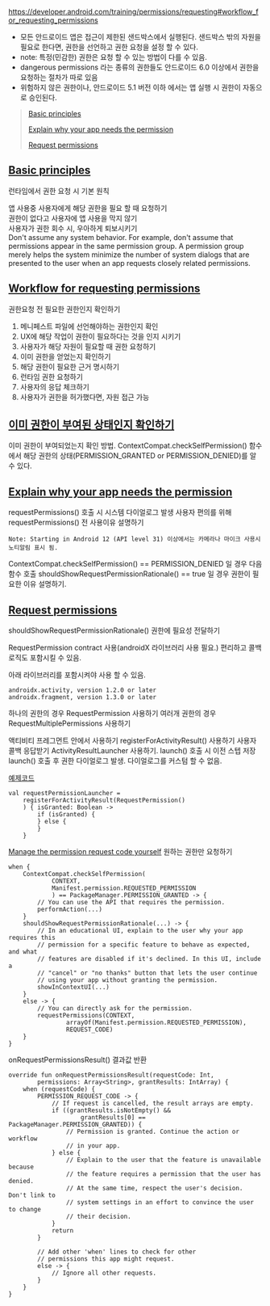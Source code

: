 https://developer.android.com/training/permissions/requesting#workflow_for_requesting_permissions

- 모든 안드로이드 앱은 접근이 제한된 샌드박스에서 실행된다. 샌드박스 밖의 자원을 필요로 한다면, 권한을 선언하고 권한 요청을 설정 할 수 있다.
- note: 특정(민감한) 권한은 요청 할 수 있는 방법이 다를 수 있음.
- dangerous permissions 라는 종류의 권한들도 안드로이드 6.0 이상에서 권한을 요청하는 절차가 따로 있음
- 위험하지 않은 권한이나, 안드로이드 5.1 버전 이하 에서는 앱 실행 시 권한이 자동으로 승인된다.

> [Basic principles](#a)
>
> [Explain why your app needs the permission](#b)
>
> [Request permissions](#c)

## [Basic principles](https://developer.android.com/training/permissions/requesting#principles)

런타임에서 권한 요청 시 기본 원칙

앱 사용중 사용자에게 해당 권한을 필요 할 때 요청하기<br>
권한이 없다고 사용자에 앱 사용을 막지 않기<br>
사용자가 권한 회수 시, 우아하게 퇴보시키기<br>
Don't assume any system behavior. For example, don't assume that permissions appear in the same permission group. A permission group merely helps the system minimize the number of system dialogs that are presented to the user when an app requests closely related permissions.

## [Workflow for requesting permissions](https://developer.android.com/training/permissions/requesting#workflow_for_requesting_permissions)

권한요청 전 필요한 권한인지 확인하기

1. 메니페스트 파일에 선언해야하는 권한인지 확인
2. UX에 해당 작업이 권한이 필요하다는 것을 인지 시키기
3. 사용자가 해당 자원이 필요할 때 권한 요청하기
4. 이미 권한을 얻었는지 확인하기
5. 해당 권한이 필요한 근거 명시하기
6. 런타임 권한 요청하기
7. 사용자의 응답 체크하기
8. 사용자가 권한을 허가했다면, 자원 접근 가능

<a id="a"></a>
## [이미 권한이 부여된 상태인지 확인하기](https://developer.android.com/training/permissions/requesting#already-granted)

이미 권한이 부여되었는지 확인 방법. ContextCompat.checkSelfPermission() 함수에서 해당 권한의 상태(PERMISSION_GRANTED
or PERMISSION_DENIED)를 알 수 있다.

<a id="b"></a>
## [Explain why your app needs the permission](https://developer.android.com/training/permissions/requesting#workflow_for_requesting_permissions)

requestPermissions() 호출 시 시스템 다이얼로그 발생
사용자 편의를 위해 requestPermissions() 전 사용이유 설명하기

```
Note: Starting in Android 12 (API level 31) 이상에서는 카메라나 마이크 사용시 노티알림 표시 됨.
```

ContextCompat.checkSelfPermission() == PERMISSION_DENIED 일 경우 다음 함수 호출
shouldShowRequestPermissionRationale() == true 일 경우 권한이 필요한 이유 설명하기.

<a id="c"></a>
## [Request permissions](https://developer.android.com/training/permissions/requesting#request-permission)

shouldShowRequestPermissionRationale() 권한에 필요성 전달하기

RequestPermission contract 사용(androidX 라이브러리 사용 필요.)
편리하고 콜백 로직도 포함시킬 수 있음.

아래 라이브러리를 포함시켜야 사용 할 수 있음.

```
androidx.activity, version 1.2.0 or later
androidx.fragment, version 1.3.0 or later
```

하나의 권한의 경우 RequestPermission 사용하기
여러개 권한의 경우 RequestMultiplePermissions 사용하기

액티비티 프레그먼트 안에서 사용하기
registerForActivityResult() 사용하기 사용자 콜백 응답받기
ActivityResultLauncher 사용하기. launch() 호출 시 이전 스텝 저장
launch() 호출 후 권한 다이얼로그 발생.
다이얼로그를 커스텀 할 수 없음.

[예제코드](../app/src/main/java/com/sryang/composepermissiontest/RequestPermissions.kt)

```
val requestPermissionLauncher =
    registerForActivityResult(RequestPermission()
    ) { isGranted: Boolean ->
        if (isGranted) {
        } else {
        }
    }
```

[Manage the permission request code yourself](https://developer.android.com/training/permissions/requesting#manage-request-code-yourself)
원하는 권한만 요청하기

```
when {
    ContextCompat.checkSelfPermission(
            CONTEXT,
            Manifest.permission.REQUESTED_PERMISSION
            ) == PackageManager.PERMISSION_GRANTED -> {
        // You can use the API that requires the permission.
        performAction(...)
    }
    shouldShowRequestPermissionRationale(...) -> {
        // In an educational UI, explain to the user why your app requires this
        // permission for a specific feature to behave as expected, and what
        // features are disabled if it's declined. In this UI, include a
        // "cancel" or "no thanks" button that lets the user continue
        // using your app without granting the permission.
        showInContextUI(...)
    }
    else -> {
        // You can directly ask for the permission.
        requestPermissions(CONTEXT,
                arrayOf(Manifest.permission.REQUESTED_PERMISSION),
                REQUEST_CODE)
    }
}
```

onRequestPermissionsResult() 결과값 반환

```
override fun onRequestPermissionsResult(requestCode: Int,
        permissions: Array<String>, grantResults: IntArray) {
    when (requestCode) {
        PERMISSION_REQUEST_CODE -> {
            // If request is cancelled, the result arrays are empty.
            if ((grantResults.isNotEmpty() &&
                    grantResults[0] == PackageManager.PERMISSION_GRANTED)) {
                // Permission is granted. Continue the action or workflow
                // in your app.
            } else {
                // Explain to the user that the feature is unavailable because
                // the feature requires a permission that the user has denied.
                // At the same time, respect the user's decision. Don't link to
                // system settings in an effort to convince the user to change
                // their decision.
            }
            return
        }

        // Add other 'when' lines to check for other
        // permissions this app might request.
        else -> {
            // Ignore all other requests.
        }
    }
}
```